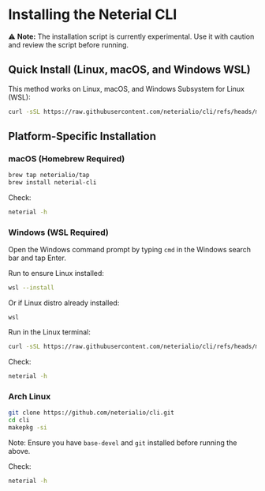 # Installing the Neterial CLI

⚠️ **Note:** The installation script is currently experimental.
Use it with caution and review the script before running.

## Quick Install (Linux, macOS, and Windows WSL)

This method works on Linux, macOS, and Windows Subsystem for Linux (WSL):

```sh
curl -sSL https://raw.githubusercontent.com/neterialio/cli/refs/heads/main/install_cli.sh | bash
```

## Platform-Specific Installation

### macOS (Homebrew Required)

```sh
brew tap neterialio/tap
brew install neterial-cli
```

Check:

```sh
neterial -h
```

### Windows (WSL Required)

Open the Windows command prompt by typing `cmd` in the Windows search bar and tap Enter.

Run to ensure Linux installed:

```sh
wsl --install
```

Or if Linux distro already installed:

```
wsl
```

Run in the Linux terminal:

```sh
curl -sSL https://raw.githubusercontent.com/neterialio/cli/refs/heads/main/install_cli.sh | bash
```

Check:

```sh
neterial -h
```

### Arch Linux

```sh
git clone https://github.com/neterialio/cli.git
cd cli
makepkg -si
```

Note: Ensure you have `base-devel` and `git` installed before running the above.

Check:

```sh
neterial -h
```

